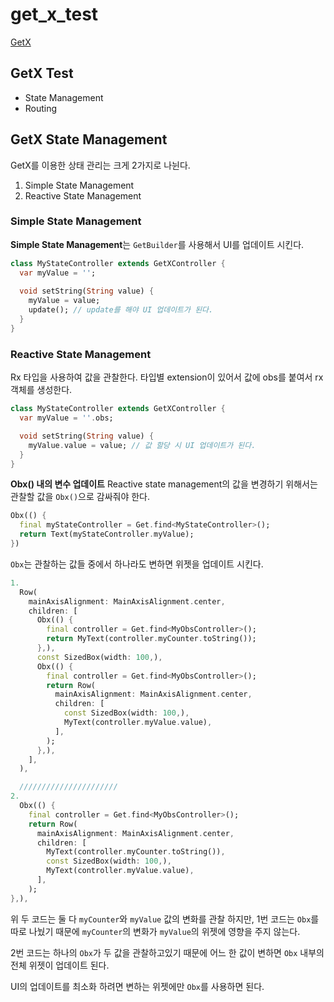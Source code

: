 # get_x_test
[GetX](https://pub.dev/packages/get#the-three-pillars)
## GetX Test
- State Management
- Routing


## GetX State Management
GetX를 이용한 상태 관리는 크게 2가지로 나뉜다. 
1. Simple State Management
2. Reactive State Management

### Simple State Management
**Simple State Management**는 `GetBuilder`를 사용해서 UI를 업데이트 시킨다.
```dart
class MyStateController extends GetXController {
  var myValue = '';
  
  void setString(String value) {
    myValue = value;
    update(); // update를 해야 UI 업데이트가 된다. 
  }
}
```

### Reactive State Management
Rx<T> 타입을 사용하여 값을 관찰한다. 타입별 extension이 있어서 값에 obs를 붙여서 rx 객체를 생성한다. 

```dart
class MyStateController extends GetXController {
  var myValue = ''.obs;

  void setString(String value) {
    myValue.value = value; // 값 할당 시 UI 업데이트가 된다. 
  }
} 
```

**Obx() 내의 변수 업데이트**
Reactive state management의 값을 변경하기 위해서는 관찰할 값을 `Obx()`으로 감싸줘야 한다.   
```dart
Obx(() {
  final myStateController = Get.find<MyStateController>();
  return Text(myStateController.myValue);
})
```

`Obx`는 관찰하는 값들 중에서 하나라도 변하면 위젯을 업데이트 시킨다. 
```dart
1.
  Row(
    mainAxisAlignment: MainAxisAlignment.center,
    children: [
      Obx(() {
        final controller = Get.find<MyObsController>();
        return MyText(controller.myCounter.toString());
      },),
      const SizedBox(width: 100,),
      Obx(() {
        final controller = Get.find<MyObsController>();
        return Row(
          mainAxisAlignment: MainAxisAlignment.center,
          children: [
            const SizedBox(width: 100,),
            MyText(controller.myValue.value),
          ],
        );
      },),
    ],
  ),

  //////////////////////
2. 
  Obx(() {
    final controller = Get.find<MyObsController>();
    return Row(
      mainAxisAlignment: MainAxisAlignment.center,
      children: [ 
        MyText(controller.myCounter.toString()),
        const SizedBox(width: 100,),
        MyText(controller.myValue.value),
      ],
    );
},),
```
위 두 코드는 둘 다 `myCounter`와 `myValue` 값의 변화를 관찰 하지만, 1번 코드는 `Obx`를 따로 나눴기 때문에 `myCounter`의 변화가 `myValue`의 위젯에 영향을 주지 않는다. 

2번 코드는 하나의 `Obx`가 두 값을 관찰하고있기 때문에 어느 한 값이 변하면 `Obx` 내부의 전체 위젯이 업데이트 된다.

UI의 업데이트를 최소화 하려면 변하는 위젯에만 `Obx`를 사용하면 된다. 